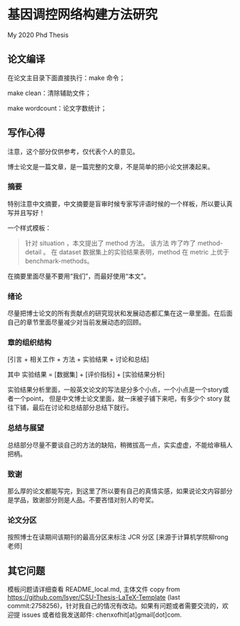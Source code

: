 # 基因调控网络构建方法研究

My 2020 Phd Thesis

## 论文编译

在论文主目录下面直接执行：make 命令；

make clean：清除辅助文件；

make wordcount：论文字数统计；

## 写作心得

注意，这个部分仅供参考，仅代表个人的意见。

博士论文是一篇文章，是一篇完整的文章，不是简单的把小论文拼凑起来。

### 摘要
特别注意中文摘要，中文摘要是盲审时候专家写评语时候的一个样板，所以要认真写并且写好！

一个样式模板：

> 针对  situation ，本文提出了 method 方法。
> 该方法 咋了咋了 method-detail 。
> 在 dataset 数据集上的实验结果表明，method 在  metric 上优于 benchmark-methods。

在摘要里面尽量不要用“我们”，而最好使用“本文”。

### 绪论

尽量把博士论文的所有贡献点的研究现状和发展动态都汇集在这一章里面。在后面自己的章节里面尽量减少对当前发展动态的回顾。

### 章的组织结构

[引言 + 相关工作 + 方法 + 实验结果 + 讨论和总结]

其中 实验结果 = [数据集] + [评价指标] + [实验结果分析]

实验结果分析里面，一般英文论文的写法是分多个小点，一个小点是一个story或者一个point，
但是中文博士论文里面，就一床被子铺下来吧，有多少个 story 就往下铺，最后在讨论和总结部分总结下就行。

### 总结与展望

总结部分尽量不要谈自己的方法的缺陷，稍微拔高一点，实实虚虚，不能给审稿人把柄。

### 致谢

那么厚的论文都能写完，到这里了所以要有自己的真情实感，如果说论文内容部分是学品，致谢部分则是人品。不要吝惜对别人的夸奖。

### 论文分区

按照博士在读期间该期刊的最高分区来标注 JCR 分区 [来源于计算机学院柳rong老师]

## 其它问题

模板问题请详细查看 README_local.md, 主体文件 copy from https://github.com/lsyer/CSU-Thesis-LaTeX-Template (last commit:2758256)，针对我自己的情况有改动。如果有问题或者需要交流的，欢迎提 issues 或者给我发送邮件: chenxofhit[at]gmail[dot]com.